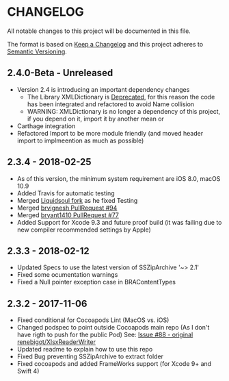 # CHANGELOG
All notable changes to this project will be documented in this file.

The format is based on [Keep a Changelog](http://keepachangelog.com/en/1.0.0/)
and this project adheres to [Semantic Versioning](http://semver.org/spec/v2.0.0.html).

## 2.4.0-Beta - Unreleased
- Version 2.4 is introducing an important dependency changes
	- The Library XMLDictionary is [Deprecated](https://github.com/nicklockwood/XMLDictionary), for this reason the code
          has been integrated and refactored to avoid Name collision
	- WARNING: XMLDictionary is no longer a dependency of this project, if you depend on it, import it by another mean or 
- Carthage integration
- Refactored Import to be more module friendly (and moved header import to implmeention as much as possible)


## 2.3.4 - 2018-02-25
- As of this version, the minimum system requirement are iOS 8.0, macOS 10.9 
- Added Travis for automatic testing
- Merged [Liquidsoul fork](https://github.com/Liquidsoul/XlsxReaderWriter) as he fixed Testing 
- Merged [brvignesh PullRequest #94](https://github.com/renebigot/XlsxReaderWriter/pull/94)
- Merged [bryant1410 PullRequest #77](https://github.com/renebigot/XlsxReaderWriter/pull/77)
- Added Support for Xcode 9.3 and future proof build (it was failing due to new compiler recommended settings by Apple)

## 2.3.3 - 2018-02-12
- Updated Specs to use the latest version of SSZipArchive  '~> 2.1'
- Fixed some ocumentation warnings
- Fixed a Null pointer exception case in BRAContentTypes

## 2.3.2 - 2017-11-06
- Fixed conditional for Cocoapods Lint (MacOS  vs. iOS)
- Changed podspec to point outside Cocoapods main repo (As I don't have rigth to push for the public Pod)
    See: [Issue #88 - original renebigot/XlsxReaderWriter](https://github.com/renebigot/XlsxReaderWriter/issues/88)
- Updated readme to explain how to use this repo
- Fixed Bug preventing SSZipArchive to extract folder
- Fixed cocoapods and added FrameWorks support (for Xcode 9+ and Swift 4)

